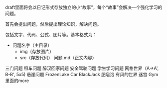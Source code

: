 draft里面将会以日记形式存放独立的小“故事”，每个“故事”会解决一个强化学习的问题。

首先会提出问题，然后提出理论知识，解决问题。

包括文字、代码、公式、图片等。基本格式为：

- 问题名字（主目录）
  - img（存放图片）
  - src（存放代码）
  问题.md（正文内容）


三门问题
租车问题
醉汉回家问题
安全驾驶问题
学生学习问题
网格世界（A->A', B-B', 5x5)
悬崖问题
FrozenLake
Car
BlackJack
肥皂泡
有风的世界
迷宫
Gym里面的more
